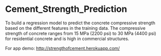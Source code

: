 # Cement_Strength_Prediction
To build a regression model to predict the concrete compressive strength based on the different features in the training data. 
The compressive strength of concrete ranges from 15 MPa (2200 psi) to 30 MPa (4400 psi) for residential concrete and is high in commercial structures.

For app demo: http://strengthofcement.herokuapp.com/
